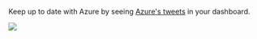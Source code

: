 Keep up to date with Azure by seeing [Azure's tweets](https://twitter.com/Azure) in your dashboard.

![](https://github.com/GregTrevellick/VsixTwitterWidget/blob/master/Src/@Azure/artefacts/Screenshot.png?raw=true)